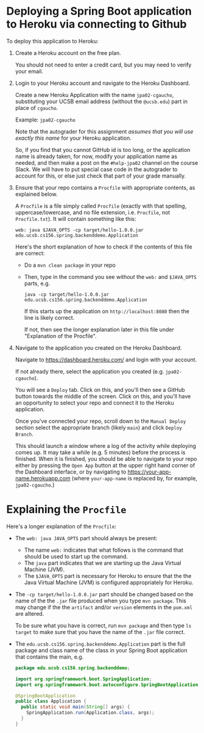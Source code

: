 # Deploying a Spring Boot application to Heroku via connecting to Github

To deploy this application to Heroku:

1. Create a Heroku account on the free plan.

   You should not need to enter a credit card, but you may need to verify your email.

2. Login to your Heroku account and navigate to the Heroku Dashboard.

   Create a new Heroku Application with the name `jpa02-cgaucho`, substituting
   your UCSB email address (without the `@ucsb.edu`) part in place of `cgaucho`.

   Example: `jpa02-cgaucho`

   Note that the autograder for this assignment *assumes that you will use exactly this name* for your Heroku application.
   
   So, if you find that you cannot  GitHub id is too long, or the application name is already taken, for now,
   modify your application name as needed, and then make a post on the `#help-jpa02`
   channel on the course Slack.  We will have to put special case code in the autograder
   to account for this, or else just check that part of your grade manually.
   
3. Ensure that your repo contains a `Procfile` with appropriate contents, as explained below.

   A `Procfile` is a file simply called `Procfile` (exactly with that
   spelling, uppercase/lowercase, and no file extension, i.e. `Procfile`,
   not `Procfile.txt`).  It will contain something like this:

   ```
   web: java $JAVA_OPTS -cp target/hello-1.0.0.jar edu.ucsb.cs156.spring.backenddemo.Application
   ```

   Here's the short explanation of how to check if the contents of this file are correct:

   * Do a `mvn clean package` in your repo
   * Then, type in the command you see *without* the `web:` and `$JAVA_OPTS` parts, e.g.
     ```
     java -cp target/hello-1.0.0.jar edu.ucsb.cs156.spring.backenddemo.Application
     ```
     If this starts up the application on `http://localhost:8080` then the line is
     likely correct.

     If not, then see the longer explanation later in this file under
     "Explanation of the Procfile".
     
4. Navigate to the application you created on the Heroku Dashboard. 

   Navigate to <https://dashboard.heroku.com/> and login with your account.

   If not already there, select the application you created (e.g. `jpa02-cgaucho`).

   You will see a `Deploy` tab.   Click on this, and you'll then see a GitHub button
   towards the middle of the screen. Click on this, and you'll have an opportunity to
   select your repo and connect it to the Heroku application.

   Once you've connected your repo, scroll down to the `Manual Deploy` section
   select the appropriate branch (likely `main`) and click `Deploy Branch`.

   This should launch a window where a log of the activity while deploying comes up.
   It may take a while (e.g. 5 minutes) before the process is finished.  When it is
   finished, you should be able to navigate to your repo either by pressing the
   `Open App` button at the upper right hand corner of the Dashboard interface, or
   by navigating to <https://your-app-name.herokuapp.com> (where `your-app-name` is
   replaced by, for example, `jpa02-cgaucho`.)

   

# Explaining the `Procfile`

Here's a longer explanation of the `Procfile`:

* The `web: java JAVA_OPTS` part should always be present:
  * The name `web:` indicates that what follows is the command that should be used
    to start up the command. 
  * The `java` part indicates that we are starting up the Java Virtual Machine (JVM).
  * The `$JAVA_OPTS` part is necessary for Heroku to ensure that
    the the Java Virtual Machine (JVM) is configured appropriately for Heroku.

* The `-cp target/hello-1.0.0.jar` part should be changed based on the name of the
  the `.jar` file produced when you type `mvn package`.  This may change if the
  the `artifact` and/or `version` elements in the `pom.xml` are altered.

  To be sure what you have is correct, run `mvn package` and then type `ls target`
  to make sure that you have the name of the `.jar` file correct.

* The `edu.ucsb.cs156.spring.backenddemo.Application` part is the full package and class
  name of the class in your Spring Boot application that contains the main, e.g.

  ```java
  package edu.ucsb.cs156.spring.backenddemo;

  import org.springframework.boot.SpringApplication;
  import org.springframework.boot.autoconfigure.SpringBootApplication;

  @SpringBootApplication
  public class Application {
    public static void main(String[] args) {
      SpringApplication.run(Application.class, args);
    }
  }
  ```

